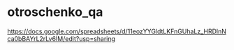 # otroschenko_qa
https://docs.google.com/spreadsheets/d/11eozYYGldtLKFnGUhaLz_HRDlnNca0bBAYrL2rLv6IM/edit?usp=sharing